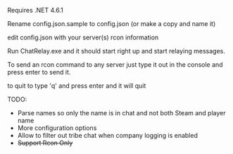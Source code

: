 Requires .NET 4.6.1

Rename config.json.sample to config.json (or make a copy and name it)

edit config.json with your server(s) rcon information

Run ChatRelay.exe and it should start right up and start relaying messages.

To send an rcon command to any server just type it out in the console and press enter to send it.

to quit to type 'q' and press enter and it will quit

TODO:
* Parse names so only the name is in chat and not both Steam and player name
* More configuration options
* Allow to filter out tribe chat when company logging is enabled
* ~~Support Rcon Only~~
